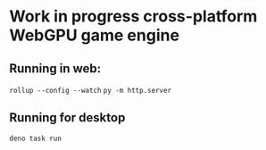 # Work in progress cross-platform WebGPU game engine

## Running in web:
`rollup --config --watch`
`py -m http.server`

## Running for desktop
`deno task run`